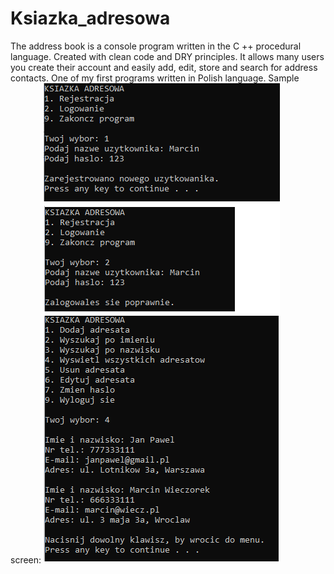 # Ksiazka_adresowa
The address book is a console program written in the C ++ procedural language.
Created with clean code and DRY principles. 
It allows many users you create their account and easily add, edit, store and search for address contacts.
One of my first programs written in Polish language.
Sample screen:
![alt text](https://raw.githubusercontent.com/WieczMar/Ksiazka_adresowa/main/README_images/MENU_sample.png)